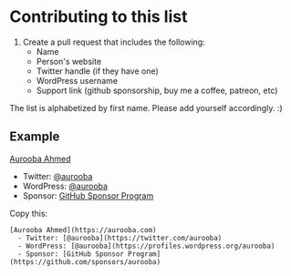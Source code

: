 # Contributing to this list

1. Create a pull request that includes the following:
   - Name
   - Person's website
   - Twitter handle (if they have one)
   - WordPress username
   - Support link (github sponsorship, buy me a coffee, patreon, etc)


The list is alphabetized by first name. Please add yourself accordingly. :)

## Example

[Aurooba Ahmed](https://aurooba.com)
  - Twitter: [@aurooba](https://twitter.com/aurooba)
  - WordPress: [@aurooba](https://profiles.wordpress.org/aurooba)
  - Sponsor: [GitHub Sponsor Program](https://github.com/sponsors/aurooba)

Copy this:

```
[Aurooba Ahmed](https://aurooba.com)
  - Twitter: [@aurooba](https://twitter.com/aurooba)
  - WordPress: [@aurooba](https://profiles.wordpress.org/aurooba)
  - Sponsor: [GitHub Sponsor Program](https://github.com/sponsors/aurooba)
```
